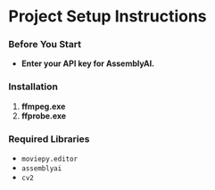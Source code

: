 # Project Setup Instructions

### Before You Start
- **Enter your API key for AssemblyAI.**

### Installation
1. **ffmpeg.exe**
2. **ffprobe.exe**

### Required Libraries
- `moviepy.editor`
- `assemblyai`
- `cv2`
